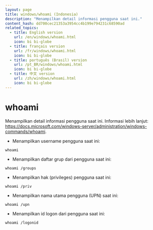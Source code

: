 ```yaml
---
layout: page
title: windows/whoami (Indonesia)
description: "Menampilkan detail informasi pengguna saat ini."
content_hash: dd700cec21353a3954cc4b199e794231c68590ad
related_topics:
  - title: English version
    url: /en/windows/whoami.html
    icon: bi bi-globe
  - title: français version
    url: /fr/windows/whoami.html
    icon: bi bi-globe
  - title: português (Brasil) version
    url: /pt_BR/windows/whoami.html
    icon: bi bi-globe
  - title: 中文 version
    url: /zh/windows/whoami.html
    icon: bi bi-globe
---
```

# whoami

Menampilkan detail informasi pengguna saat ini.
Informasi lebih lanjut: <https://docs.microsoft.com/windows-server/administration/windows-commands/whoami>.

- Menampilkan username pengguna saat ini:

`whoami`

- Menampilkan daftar grup dari pengguna saat ini:

`whoami /groups`

- Menampilkan hak (privileges) pengguna saat ini:

`whoami /priv`

- Menampilkan nama utama pengguna (UPN) saat ini:

`whoami /upn`

- Menampilkan id logon dari pengguna saat ini:

`whoami /logonid`
